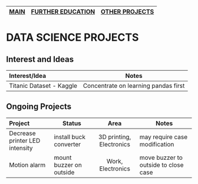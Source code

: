 | [MAIN](https://alex-rogan.github.io/) | [FURTHER EDUCATION](./education.md) | [OTHER PROJECTS](./other.md) |
| :-------------------------------------------- | :-------------------------------------------- | :-------------------------------------------- |

# DATA SCIENCE PROJECTS
  
## Interest and Ideas

| Interest/Idea              | Notes                                      |
| :------------------------- | ------------------------------------------ |
| Titanic Dataset - Kaggle   | Concentrate on learning pandas first       |

## Ongoing Projects
  
| Project                        | Status                  | Area                     | Notes                                |
| :----------------------------- | ----------------------- | :----------------------: | ------------------------------------ |
| Decrease printer LED intensity | install buck converter  | 3D printing, Electronics | may require case modification        |
| Motion alarm                   | mount buzzer on outside | Work, Electronics        | move buzzer to outside to close case |
